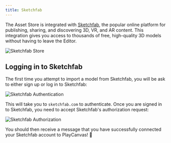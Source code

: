 ```yaml
---
title: Sketchfab
---
```


The Asset Store is integrated with [Sketchfab](https://sketchfab.com/), the popular online platform for publishing, sharing, and discovering 3D, VR, and AR content. This integration gives you access to thousands of free, high-quality 3D models without having to leave the Editor.

![Sketchfab Store](/images/user-manual/assets/asset-store/sketchfab-store.png)

## Logging in to Sketchfab

The first time you attempt to import a model from Sketchfab, you will be ask to either sign up or log in to Sketchfab:

![Sketchfab Authentication](/images/user-manual/assets/asset-store/sketchfab-login.png)

This will take you to `sketchfab.com` to authenticate. Once you are signed in to Sketchfab, you need to accept Sketchfab's authorization request:

![Sketchfab Authorization](/images/user-manual/assets/asset-store/sketchfab-authorization.png)

You should then receive a message that you have successfully connected your Sketchfab account to PlayCanvas! 🎉
